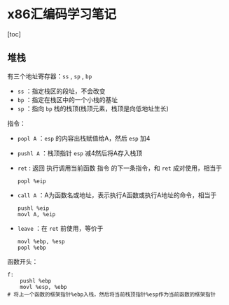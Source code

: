 # x86汇编码学习笔记

[toc]

## 堆栈

有三个地址寄存器：`ss` , `sp` , `bp`

* `ss` ：指定栈区的段址，不会改变
* `bp` ：指定在栈区中的一个小栈的基址
* `sp` ：指向 `bp` 栈的栈顶(栈顶元素，栈顶是向低地址生长)

指令：

* `popl A` ：`esp` 的内容出栈赋值给A，然后 `esp` 加4

* `pushl A` ：栈顶指针 `esp` 减4然后将A存入栈顶

* `ret` : 返回 执行调用当前函数 指令 的下一条指令，和 `ret` 成对使用，相当于

    ```assembly
    popl %eip

* `call A` ：A为函数名或地址，表示执行A函数或执行A地址的命令，相当于

    ```assembly
    pushl %eip
    movl A, %eip

* `leave` ：在 `ret` 前使用，等价于

    ```assembly
    movl %ebp, %esp
    popl %ebp 
    ```

函数开头：

```assembly
f:
	pushl %ebp
	movl %esp, %ebp
# 将上一个函数的框架指针%ebp入栈，然后将当前栈顶指针%esp作为当前函数的框架指针
```

